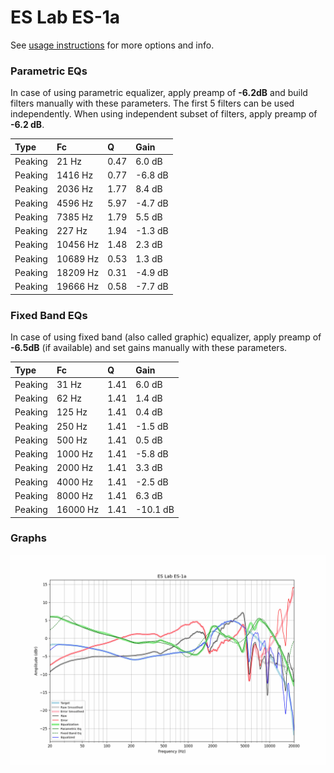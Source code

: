 # ES Lab ES-1a
See [usage instructions](https://github.com/jaakkopasanen/AutoEq#usage) for more options and info.

### Parametric EQs
In case of using parametric equalizer, apply preamp of **-6.2dB** and build filters manually
with these parameters. The first 5 filters can be used independently.
When using independent subset of filters, apply preamp of **-6.2 dB**.

| Type    | Fc       |    Q | Gain    |
|:--------|:---------|:-----|:--------|
| Peaking | 21 Hz    | 0.47 | 6.0 dB  |
| Peaking | 1416 Hz  | 0.77 | -6.8 dB |
| Peaking | 2036 Hz  | 1.77 | 8.4 dB  |
| Peaking | 4596 Hz  | 5.97 | -4.7 dB |
| Peaking | 7385 Hz  | 1.79 | 5.5 dB  |
| Peaking | 227 Hz   | 1.94 | -1.3 dB |
| Peaking | 10456 Hz | 1.48 | 2.3 dB  |
| Peaking | 10689 Hz | 0.53 | 1.3 dB  |
| Peaking | 18209 Hz | 0.31 | -4.9 dB |
| Peaking | 19666 Hz | 0.58 | -7.7 dB |

### Fixed Band EQs
In case of using fixed band (also called graphic) equalizer, apply preamp of **-6.5dB**
(if available) and set gains manually with these parameters.

| Type    | Fc       |    Q | Gain     |
|:--------|:---------|:-----|:---------|
| Peaking | 31 Hz    | 1.41 | 6.0 dB   |
| Peaking | 62 Hz    | 1.41 | 1.4 dB   |
| Peaking | 125 Hz   | 1.41 | 0.4 dB   |
| Peaking | 250 Hz   | 1.41 | -1.5 dB  |
| Peaking | 500 Hz   | 1.41 | 0.5 dB   |
| Peaking | 1000 Hz  | 1.41 | -5.8 dB  |
| Peaking | 2000 Hz  | 1.41 | 3.3 dB   |
| Peaking | 4000 Hz  | 1.41 | -2.5 dB  |
| Peaking | 8000 Hz  | 1.41 | 6.3 dB   |
| Peaking | 16000 Hz | 1.41 | -10.1 dB |

### Graphs
![](./ES%20Lab%20ES-1a.png)